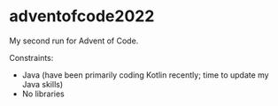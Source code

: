 # adventofcode2022

My second run for Advent of Code.

Constraints:
- Java (have been primarily coding Kotlin recently; time to update my Java skills)
- No libraries
